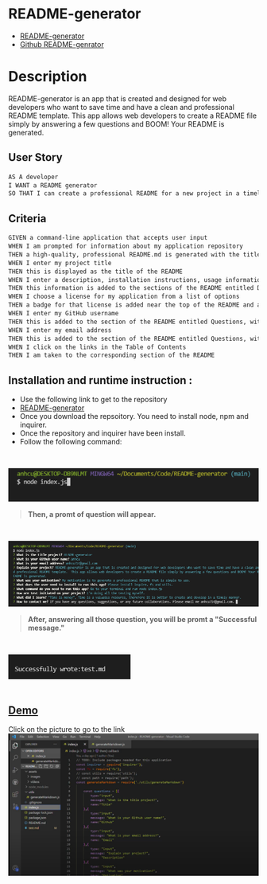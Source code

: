# README-generator
- [README-generator](https://github.com/anhcu/README-generator/blob/main/test.md#License)
- [Github README-genrator](https://github.com/anhcu/README-generator)

# Description
README-generator is an app that is created and designed for web developers who want to save time and have a clean and professional README template.  This app allows web developers to create a README file simply by answering a few questions and BOOM! Your README is generated.


## User Story

```md
AS A developer
I WANT a README generator
SO THAT I can create a professional README for a new project in a timely manner. 
```

## Criteria

```md
GIVEN a command-line application that accepts user input
WHEN I am prompted for information about my application repository
THEN a high-quality, professional README.md is generated with the title of my project and sections entitled Description, Table of Contents, Installation, Usage, License, Contributing, Tests, and Questions
WHEN I enter my project title
THEN this is displayed as the title of the README
WHEN I enter a description, installation instructions, usage information, contribution guidelines, and test instructions
THEN this information is added to the sections of the README entitled Description, Installation, Usage, Contributing, and Tests
WHEN I choose a license for my application from a list of options
THEN a badge for that license is added near the top of the README and a notice is added to the section of the README entitled License that explains which license the application is covered under
WHEN I enter my GitHub username
THEN this is added to the section of the README entitled Questions, with a link to my GitHub profile
WHEN I enter my email address
THEN this is added to the section of the README entitled Questions, with instructions on how to reach me with additional questions
WHEN I click on the links in the Table of Contents
THEN I am taken to the corresponding section of the README
```

## Installation and runtime instruction :
* Use the following link to get to the repository
* [README-generator](https://github.com/anhcu/README-generator/blob/main/test.md#License)
* Once you download the repsoitory. You need to install node, npm and inquirer.
* Once the repository and inquirer have been install.
* Follow the following command:<br />

<br>

![terminal](./assets/images/README1.png)

> **Then, a promt of question will appear.** <br />
<br>

![question](./assets/images/README2.png)

> **After, answering all those question, you will be promt a "Successful message."**<br />
<br>


![promt](./assets/images/README3.png)<br />
<br>


## <ins>Demo</ins>
Click on the picture to go to the link
[![Demo](./assets/images/demo.png)](https://www.youtube.com/watch?v=KYxTdtT8xZI)

